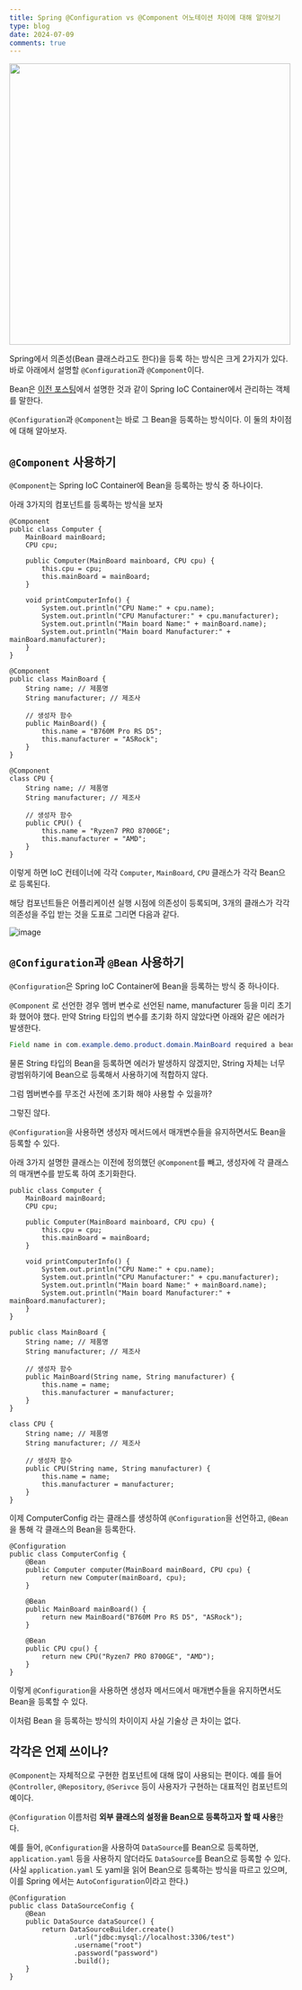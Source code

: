 ```yaml
---
title: Spring @Configuration vs @Component 어노테이션 차이에 대해 알아보기 
type: blog
date: 2024-07-09
comments: true
---
```

<img src="/images/spring/spring-configuration-vs-component-1720537043936.png" width="500"/>


Spring에서 의존성(Bean 클래스라고도 한다)을 등록 하는 방식은 크게 2가지가 있다. 바로 아래에서 설명할 `@Configuration`과 `@Component`이다.

Bean은 [이전 포스팅](/blog/spring/spring-bean/)에서 설명한 것과 같이 Spring IoC Container에서 관리하는 객체를 말한다.

`@Configuration`과 `@Component`는 바로 그 Bean을 등록하는 방식이다. 이 둘의 차이점에 대해 알아보자.

## `@Component` 사용하기
`@Component`는 Spring IoC Container에 Bean을 등록하는 방식 중 하나이다.

아래 3가지의 컴포넌트를 등록하는 방식을 보자
```java{filename=Computer.java}
@Component
public class Computer {
	MainBoard mainBoard;
	CPU cpu;

	public Computer(MainBoard mainboard, CPU cpu) {
		this.cpu = cpu;
		this.mainBoard = mainBoard;
	}

	void printComputerInfo() {
		System.out.println("CPU Name:" + cpu.name);
		System.out.println("CPU Manufacturer:" + cpu.manufacturer);
		System.out.println("Main board Name:" + mainBoard.name);
		System.out.println("Main board Manufacturer:" + mainBoard.manufacturer);
	}
}
```

```java{filename=MainBoard.java}
@Component
public class MainBoard {
	String name; // 제품명
	String manufacturer; // 제조사

	// 생성자 함수
	public MainBoard() {
		this.name = "B760M Pro RS D5";
		this.manufacturer = "ASRock";
	}
}
```

```java{filename=CPU.java}
@Component
class CPU {
	String name; // 제품명
	String manufacturer; // 제조사

	// 생성자 함수
	public CPU() {
		this.name = "Ryzen7 PRO 8700GE";
		this.manufacturer = "AMD";
	}
}
```

이렇게 하면 IoC 컨테이너에 각각 `Computer`, `MainBoard`, `CPU` 클래스가 각각 Bean으로 등록된다.

해당 컴포넌트들은 어플리케이션 실행 시점에 의존성이 등록되며, 3개의 클래스가 각각 의존성을 주입 받는 것을 도표로 그리면 다음과 같다.

![image](/images/spring/spring-configuration-vs-component-1720536036710.png)


## `@Configuration`과 `@Bean` 사용하기
`@Configuration`은 Spring IoC Container에 Bean을 등록하는 방식 중 하나이다.

`@Component` 로 선언한 경우 멤버 변수로 선언된 name, manufacturer 등을 미리 초기화 했어야 했다. 만약 String 타입의 변수를 초기화 하지 않았다면 아래와 같은 에러가 발생한다.

```java
Field name in com.example.demo.product.domain.MainBoard required a bean of type 'java.lang.String' that could not be found.
```

물론 String 타입의 Bean을 등록하면 에러가 발생하지 않겠지만, String 자체는 너무 광범위하기에 Bean으로 등록해서 사용하기에 적합하지 않다.

그럼 멤버변수를 무조건 사전에 초기화 해야 사용할 수 있을까? 

그렇진 않다.

`@Configuration`을 사용하면 생성자 메서드에서 매개변수들을 유지하면서도 Bean을 등록할 수 있다.

아래 3가지 설명한 클래스는 이전에 정의했던 `@Component`를 빼고, 생성자에 각 클래스의 매개변수를 받도록 하여 초기화한다.

```java{filename=Computer.java}
public class Computer {
	MainBoard mainBoard;
	CPU cpu;

	public Computer(MainBoard mainboard, CPU cpu) {
		this.cpu = cpu;
		this.mainBoard = mainBoard;
	}

	void printComputerInfo() {
		System.out.println("CPU Name:" + cpu.name);
		System.out.println("CPU Manufacturer:" + cpu.manufacturer);
		System.out.println("Main board Name:" + mainBoard.name);
		System.out.println("Main board Manufacturer:" + mainBoard.manufacturer);
	}
}
```

```java{filename=MainBoard.java}
public class MainBoard {
	String name; // 제품명
	String manufacturer; // 제조사

	// 생성자 함수
	public MainBoard(String name, String manufacturer) {
		this.name = name;
		this.manufacturer = manufacturer;
	}
}
```

```java{filename=CPU.java}
class CPU {
	String name; // 제품명
	String manufacturer; // 제조사

	// 생성자 함수
	public CPU(String name, String manufacturer) {
		this.name = name;
		this.manufacturer = manufacturer;
	}
}
```

이제 ComputerConfig 라는 클래스를 생성하여 `@Configuration`을 선언하고, `@Bean`을 통해 각 클래스의 Bean을 등록한다.

```java{filename=ComputerConfig.java}
@Configuration
public class ComputerConfig {
    @Bean
    public Computer computer(MainBoard mainBoard, CPU cpu) {
        return new Computer(mainBoard, cpu);
    }

    @Bean
    public MainBoard mainBoard() {
        return new MainBoard("B760M Pro RS D5", "ASRock");
    }

    @Bean
    public CPU cpu() {
        return new CPU("Ryzen7 PRO 8700GE", "AMD");
    }
}
```

이렇게 `@Configuration`을 사용하면 생성자 메서드에서 매개변수들을 유지하면서도 Bean을 등록할 수 있다.

이처럼 Bean 을 등록하는 방식의 차이이지 사실 기술상 큰 차이는 없다.

## 각각은 언제 쓰이나?
`@Component`는 자체적으로 구현한 컴포넌트에 대해 많이 사용되는 편이다. 
예를 들어 `@Controller`, `@Repository`, `@Serivce` 등이 사용자가 구현하는 대표적인 컴포넌트의 예이다.

`@Configuration` 이름처럼 **외부 클래스의 설정을 Bean으로 등록하고자 할 때 사용**한다.

예를 들어, `@Configuration`을 사용하여 `DataSource`를 Bean으로 등록하면, `application.yaml` 등을 사용하지 않더라도 `DataSource`를 Bean으로 등록할 수 있다.
(사실 `application.yaml` 도 yaml을 읽어 Bean으로 등록하는 방식을 따르고 있으며, 이를 Spring 에서는 `AutoConfiguration`이라고 한다.)

```java{filename=DataSourceConfig.java}
@Configuration
public class DataSourceConfig {
    @Bean
    public DataSource dataSource() {
        return DataSourceBuilder.create()
                .url("jdbc:mysql://localhost:3306/test")
                .username("root")
                .password("password")
                .build();
    }
}
```
